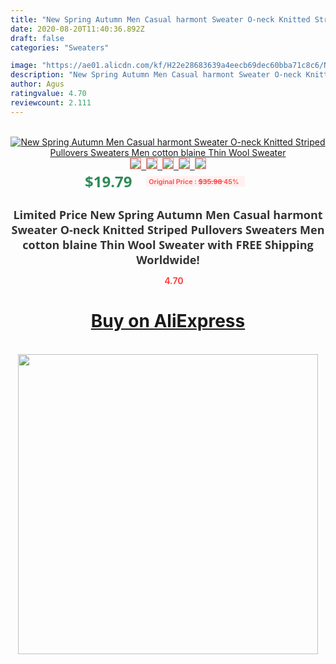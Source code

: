```yaml
---
title: "New Spring Autumn Men Casual harmont Sweater O-neck Knitted Striped Pullovers Sweaters Men cotton blaine Thin Wool Sweater"
date: 2020-08-20T11:40:36.892Z
draft: false
categories: "Sweaters"

image: "https://ae01.alicdn.com/kf/H22e28683639a4eecb69dec60bba71c8c6/New-Spring-Autumn-Men-Casual-harmont-Sweater-O-neck-Knitted-Striped-Pullovers-Sweaters-Men-cotton-blaine.jpg"
description: "New Spring Autumn Men Casual harmont Sweater O-neck Knitted Striped Pullovers Sweaters Men cotton blaine Thin Wool Sweater"
author: Agus
ratingvalue: 4.70
reviewcount: 2.111
---
```

<br>
<div style="text-align: center;">
<a href="https://s.click.aliexpress.com/e/_9zGmtP" target="_blank" rel="nofollow noopener noreferrer"><img alt="New Spring Autumn Men Casual harmont Sweater O-neck Knitted Striped Pullovers Sweaters Men cotton blaine Thin Wool Sweater" class="magnifier-image" src="https://ae01.alicdn.com/kf/H22e28683639a4eecb69dec60bba71c8c6/New-Spring-Autumn-Men-Casual-harmont-Sweater-O-neck-Knitted-Striped-Pullovers-Sweaters-Men-cotton-blaine.jpg_640x640.jpg">
<br>
<img style="border:1px solid salmon" src="https://ae01.alicdn.com/kf/H22e28683639a4eecb69dec60bba71c8c6/New-Spring-Autumn-Men-Casual-harmont-Sweater-O-neck-Knitted-Striped-Pullovers-Sweaters-Men-cotton-blaine.jpg_120x120.jpg">&nbsp;&nbsp;<img style="border:1px solid salmon" src="https://ae01.alicdn.com/kf/H9fb6d64736474d7d8830bd27fb41f632O/New-Spring-Autumn-Men-Casual-harmont-Sweater-O-neck-Knitted-Striped-Pullovers-Sweaters-Men-cotton-blaine.jpg_120x120.jpg">&nbsp;&nbsp;<img style="border:1px solid salmon" src="https://ae01.alicdn.com/kf/H2e09d22f7ba1456fabe850376a1a8d3c6/New-Spring-Autumn-Men-Casual-harmont-Sweater-O-neck-Knitted-Striped-Pullovers-Sweaters-Men-cotton-blaine.jpg_120x120.jpg">&nbsp;&nbsp;<img style="border:1px solid salmon" src="https://ae01.alicdn.com/kf/H84526977a2274c038f8144681564920fJ/New-Spring-Autumn-Men-Casual-harmont-Sweater-O-neck-Knitted-Striped-Pullovers-Sweaters-Men-cotton-blaine.jpg_120x120.jpg">&nbsp;&nbsp;<img style="border:1px solid salmon" src="https://ae01.alicdn.com/kf/H90c73c8990dc4f01b62113f7dfbb8d4fU/New-Spring-Autumn-Men-Casual-harmont-Sweater-O-neck-Knitted-Striped-Pullovers-Sweaters-Men-cotton-blaine.jpg_120x120.jpg"></a></div><br0>
<div style="text-align: center;"><span style="background-color: white; border: 0px; box-sizing: border-box; color: seagreen; display: inline-block; font-family: &quot;open sans&quot; , &quot;arial&quot; , &quot;helvetica&quot; , sans-serif , &quot;heiti&quot;; font-size: 24px; font-stretch: inherit; font-weight: 700; line-height: inherit; margin: 0px 10px 0px 0px; padding: 0px; vertical-align: middle;">$19.79 </span>
<span style="background: rgb(255 , 241 , 241); border-radius: 3px; border: 0px; box-sizing: border-box; color: #ff4747; display: inline-block; font-family: inherit; font-size: 12px; font-stretch: inherit; font-style: inherit; font-variant: inherit; font-weight: 600; line-height: inherit; margin: 0px; padding: 2px 5px; transform: scale(0.9); vertical-align: middle;">Original Price : <b style="text-decoration: line-through;">$35.98 </b> 45%&nbsp;&nbsp;</span></div>
<h1 style="color: #333333; display: inline-block; font-family: &quot;open sans&quot; , &quot;arial&quot; , &quot;helvetica&quot; , sans-serif , &quot;heiti&quot;; font-size: 18px; font-stretch: inherit; font-weight: 700; text-align: center;">Limited Price New Spring Autumn Men Casual harmont Sweater O-neck Knitted Striped Pullovers Sweaters Men cotton blaine Thin Wool Sweater with FREE Shipping Worldwide!</h1>
<div style="color: #ff4747; text-align: center;">
<img src="https://4.bp.blogspot.com/-M0ZcTcb-5uY/XleCXlxnR4I/AAAAAAAAAEc/OrjgMkXV1oMQFaCRZj5HQwOCBcu3w1FegCPcBGAYYCw/s1600/star.png" style="height: 15px;">&nbsp;<b>4.70</b></div>
<div class="button_cont" align="center"><a class="buynow_a" href="https://s.click.aliexpress.com/e/_9zGmtP" target="_blank" rel="nofollow noopener noreferrer"><H1>Buy on AliExpress</H1></a></div><br>
<div class="separator" style="clear: both; text-align: center;">
<img src="https://lh3.googleusercontent.com/-pTy5HemUv9M/XlePHvY0dAI/AAAAAAAAAE4/0nX5iRUoIWY8eMW9Dpxeirr157OZliDIgCLcBGAsYHQ/s1600/badge.gif" width="480">
</div>

